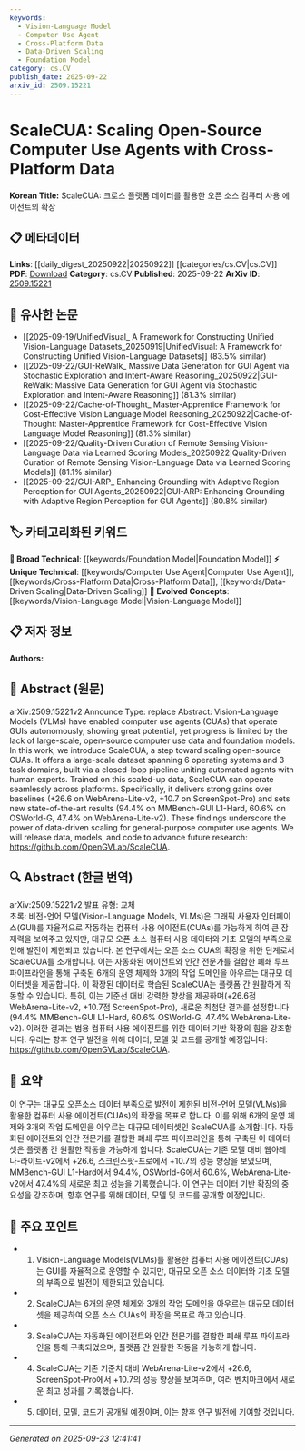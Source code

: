 ```yaml
---
keywords:
  - Vision-Language Model
  - Computer Use Agent
  - Cross-Platform Data
  - Data-Driven Scaling
  - Foundation Model
category: cs.CV
publish_date: 2025-09-22
arxiv_id: 2509.15221
---
```


<!-- KEYWORD_LINKING_METADATA:
{
  "processed_timestamp": "2025-09-23T12:41:41.570610",
  "vocabulary_version": "1.0",
  "selected_keywords": [
    "Vision-Language Model",
    "Computer Use Agent",
    "Cross-Platform Data",
    "Data-Driven Scaling",
    "Foundation Model"
  ],
  "rejected_keywords": [],
  "similarity_scores": {
    "Vision-Language Model": 0.82,
    "Computer Use Agent": 0.78,
    "Cross-Platform Data": 0.74,
    "Data-Driven Scaling": 0.73,
    "Foundation Model": 0.7
  },
  "extraction_method": "AI_prompt_based",
  "budget_applied": true,
  "candidates_json": {
    "candidates": [
      {
        "surface": "Vision-Language Models",
        "canonical": "Vision-Language Model",
        "aliases": [
          "VLM",
          "Vision-Language"
        ],
        "category": "evolved_concepts",
        "rationale": "Vision-Language Models are pivotal in linking multimodal learning approaches with computer use agents.",
        "novelty_score": 0.55,
        "connectivity_score": 0.88,
        "specificity_score": 0.78,
        "link_intent_score": 0.82
      },
      {
        "surface": "Computer Use Agents",
        "canonical": "Computer Use Agent",
        "aliases": [
          "CUA"
        ],
        "category": "unique_technical",
        "rationale": "Central to the paper's theme, it represents a new class of agents that can be linked with broader AI concepts.",
        "novelty_score": 0.75,
        "connectivity_score": 0.65,
        "specificity_score": 0.85,
        "link_intent_score": 0.78
      },
      {
        "surface": "Cross-Platform Data",
        "canonical": "Cross-Platform Data",
        "aliases": [],
        "category": "unique_technical",
        "rationale": "Highlights the novel aspect of data interoperability across different operating systems, crucial for scaling agents.",
        "novelty_score": 0.68,
        "connectivity_score": 0.72,
        "specificity_score": 0.8,
        "link_intent_score": 0.74
      },
      {
        "surface": "Data-Driven Scaling",
        "canonical": "Data-Driven Scaling",
        "aliases": [],
        "category": "unique_technical",
        "rationale": "Emphasizes the methodology of scaling through data, which is a key innovation in the paper.",
        "novelty_score": 0.7,
        "connectivity_score": 0.7,
        "specificity_score": 0.77,
        "link_intent_score": 0.73
      },
      {
        "surface": "Foundation Models",
        "canonical": "Foundation Model",
        "aliases": [],
        "category": "broad_technical",
        "rationale": "Foundation Models are integral to understanding the underlying technology of CUAs.",
        "novelty_score": 0.5,
        "connectivity_score": 0.85,
        "specificity_score": 0.65,
        "link_intent_score": 0.7
      }
    ],
    "ban_list_suggestions": [
      "method",
      "experiment",
      "performance"
    ]
  },
  "decisions": [
    {
      "candidate_surface": "Vision-Language Models",
      "resolved_canonical": "Vision-Language Model",
      "decision": "linked",
      "scores": {
        "novelty": 0.55,
        "connectivity": 0.88,
        "specificity": 0.78,
        "link_intent": 0.82
      }
    },
    {
      "candidate_surface": "Computer Use Agents",
      "resolved_canonical": "Computer Use Agent",
      "decision": "linked",
      "scores": {
        "novelty": 0.75,
        "connectivity": 0.65,
        "specificity": 0.85,
        "link_intent": 0.78
      }
    },
    {
      "candidate_surface": "Cross-Platform Data",
      "resolved_canonical": "Cross-Platform Data",
      "decision": "linked",
      "scores": {
        "novelty": 0.68,
        "connectivity": 0.72,
        "specificity": 0.8,
        "link_intent": 0.74
      }
    },
    {
      "candidate_surface": "Data-Driven Scaling",
      "resolved_canonical": "Data-Driven Scaling",
      "decision": "linked",
      "scores": {
        "novelty": 0.7,
        "connectivity": 0.7,
        "specificity": 0.77,
        "link_intent": 0.73
      }
    },
    {
      "candidate_surface": "Foundation Models",
      "resolved_canonical": "Foundation Model",
      "decision": "linked",
      "scores": {
        "novelty": 0.5,
        "connectivity": 0.85,
        "specificity": 0.65,
        "link_intent": 0.7
      }
    }
  ]
}
-->

# ScaleCUA: Scaling Open-Source Computer Use Agents with Cross-Platform Data

**Korean Title:** ScaleCUA: 크로스 플랫폼 데이터를 활용한 오픈 소스 컴퓨터 사용 에이전트의 확장

## 📋 메타데이터

**Links**: [[daily_digest_20250922|20250922]] [[categories/cs.CV|cs.CV]]
**PDF**: [Download](https://arxiv.org/pdf/2509.15221.pdf)
**Category**: cs.CV
**Published**: 2025-09-22
**ArXiv ID**: [2509.15221](https://arxiv.org/abs/2509.15221)

## 🔗 유사한 논문
- [[2025-09-19/UnifiedVisual_ A Framework for Constructing Unified Vision-Language Datasets_20250919|UnifiedVisual: A Framework for Constructing Unified Vision-Language Datasets]] (83.5% similar)
- [[2025-09-22/GUI-ReWalk_ Massive Data Generation for GUI Agent via Stochastic Exploration and Intent-Aware Reasoning_20250922|GUI-ReWalk: Massive Data Generation for GUI Agent via Stochastic Exploration and Intent-Aware Reasoning]] (81.3% similar)
- [[2025-09-22/Cache-of-Thought_ Master-Apprentice Framework for Cost-Effective Vision Language Model Reasoning_20250922|Cache-of-Thought: Master-Apprentice Framework for Cost-Effective Vision Language Model Reasoning]] (81.3% similar)
- [[2025-09-22/Quality-Driven Curation of Remote Sensing Vision-Language Data via Learned Scoring Models_20250922|Quality-Driven Curation of Remote Sensing Vision-Language Data via Learned Scoring Models]] (81.1% similar)
- [[2025-09-22/GUI-ARP_ Enhancing Grounding with Adaptive Region Perception for GUI Agents_20250922|GUI-ARP: Enhancing Grounding with Adaptive Region Perception for GUI Agents]] (80.8% similar)

## 🏷️ 카테고리화된 키워드
**🧠 Broad Technical**: [[keywords/Foundation Model|Foundation Model]]
**⚡ Unique Technical**: [[keywords/Computer Use Agent|Computer Use Agent]], [[keywords/Cross-Platform Data|Cross-Platform Data]], [[keywords/Data-Driven Scaling|Data-Driven Scaling]]
**🚀 Evolved Concepts**: [[keywords/Vision-Language Model|Vision-Language Model]]

## 📋 저자 정보

**Authors:** 

## 📄 Abstract (원문)

arXiv:2509.15221v2 Announce Type: replace 
Abstract: Vision-Language Models (VLMs) have enabled computer use agents (CUAs) that operate GUIs autonomously, showing great potential, yet progress is limited by the lack of large-scale, open-source computer use data and foundation models. In this work, we introduce ScaleCUA, a step toward scaling open-source CUAs. It offers a large-scale dataset spanning 6 operating systems and 3 task domains, built via a closed-loop pipeline uniting automated agents with human experts. Trained on this scaled-up data, ScaleCUA can operate seamlessly across platforms. Specifically, it delivers strong gains over baselines (+26.6 on WebArena-Lite-v2, +10.7 on ScreenSpot-Pro) and sets new state-of-the-art results (94.4% on MMBench-GUI L1-Hard, 60.6% on OSWorld-G, 47.4% on WebArena-Lite-v2). These findings underscore the power of data-driven scaling for general-purpose computer use agents. We will release data, models, and code to advance future research: https://github.com/OpenGVLab/ScaleCUA.

## 🔍 Abstract (한글 번역)

arXiv:2509.15221v2 발표 유형: 교체  
초록: 비전-언어 모델(Vision-Language Models, VLMs)은 그래픽 사용자 인터페이스(GUI)를 자율적으로 작동하는 컴퓨터 사용 에이전트(CUAs)를 가능하게 하여 큰 잠재력을 보여주고 있지만, 대규모 오픈 소스 컴퓨터 사용 데이터와 기초 모델의 부족으로 인해 발전이 제한되고 있습니다. 본 연구에서는 오픈 소스 CUA의 확장을 위한 단계로서 ScaleCUA를 소개합니다. 이는 자동화된 에이전트와 인간 전문가를 결합한 폐쇄 루프 파이프라인을 통해 구축된 6개의 운영 체제와 3개의 작업 도메인을 아우르는 대규모 데이터셋을 제공합니다. 이 확장된 데이터로 학습된 ScaleCUA는 플랫폼 간 원활하게 작동할 수 있습니다. 특히, 이는 기준선 대비 강력한 향상을 제공하며(+26.6점 WebArena-Lite-v2, +10.7점 ScreenSpot-Pro), 새로운 최첨단 결과를 설정합니다(94.4% MMBench-GUI L1-Hard, 60.6% OSWorld-G, 47.4% WebArena-Lite-v2). 이러한 결과는 범용 컴퓨터 사용 에이전트를 위한 데이터 기반 확장의 힘을 강조합니다. 우리는 향후 연구 발전을 위해 데이터, 모델 및 코드를 공개할 예정입니다: https://github.com/OpenGVLab/ScaleCUA.

## 📝 요약

이 연구는 대규모 오픈소스 데이터 부족으로 발전이 제한된 비전-언어 모델(VLMs)을 활용한 컴퓨터 사용 에이전트(CUAs)의 확장을 목표로 합니다. 이를 위해 6개의 운영 체제와 3개의 작업 도메인을 아우르는 대규모 데이터셋인 ScaleCUA를 소개합니다. 자동화된 에이전트와 인간 전문가를 결합한 폐쇄 루프 파이프라인을 통해 구축된 이 데이터셋은 플랫폼 간 원활한 작동을 가능하게 합니다. ScaleCUA는 기존 모델 대비 웹아레나-라이트-v2에서 +26.6, 스크린스팟-프로에서 +10.7의 성능 향상을 보였으며, MMBench-GUI L1-Hard에서 94.4%, OSWorld-G에서 60.6%, WebArena-Lite-v2에서 47.4%의 새로운 최고 성능을 기록했습니다. 이 연구는 데이터 기반 확장의 중요성을 강조하며, 향후 연구를 위해 데이터, 모델 및 코드를 공개할 예정입니다.

## 🎯 주요 포인트

- 1. Vision-Language Models(VLMs)를 활용한 컴퓨터 사용 에이전트(CUAs)는 GUI를 자율적으로 운영할 수 있지만, 대규모 오픈 소스 데이터와 기초 모델의 부족으로 발전이 제한되고 있습니다.
- 2. ScaleCUA는 6개의 운영 체제와 3개의 작업 도메인을 아우르는 대규모 데이터셋을 제공하여 오픈 소스 CUAs의 확장을 목표로 하고 있습니다.
- 3. ScaleCUA는 자동화된 에이전트와 인간 전문가를 결합한 폐쇄 루프 파이프라인을 통해 구축되었으며, 플랫폼 간 원활한 작동을 가능하게 합니다.
- 4. ScaleCUA는 기존 기준치 대비 WebArena-Lite-v2에서 +26.6, ScreenSpot-Pro에서 +10.7의 성능 향상을 보여주며, 여러 벤치마크에서 새로운 최고 성과를 기록했습니다.
- 5. 데이터, 모델, 코드가 공개될 예정이며, 이는 향후 연구 발전에 기여할 것입니다.


---

*Generated on 2025-09-23 12:41:41*